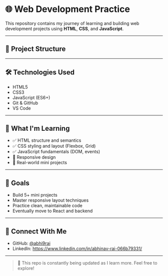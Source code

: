 # 🌐 Web Development Practice

This repository contains my journey of learning and building web development projects using **HTML**, **CSS**, and **JavaScript**.

---

## 📁 Project Structure


---

## 🛠️ Technologies Used

- HTML5
- CSS3
- JavaScript (ES6+)
- Git & GitHub
- VS Code

---

## 🚀 What I'm Learning

- ✅ HTML structure and semantics
- ✅ CSS styling and layout (Flexbox, Grid)
- ✅ JavaScript fundamentals (DOM, events)
- 🔄 Responsive design
- 🔄 Real-world mini projects

---


## 🧠 Goals

- Build 5+ mini projects
- Master responsive layout techniques
- Practice clean, maintainable code
- Eventually move to React and backend

---

## 🤝 Connect With Me

- GitHub: [@abhi9rai](https://github.com/abhi9rai)
- LinkedIn:  https://www.linkedin.com/in/abhinav-rai-066b79331/

---

> 🚧 This repo is constantly being updated as I learn more. Feel free to explore!
